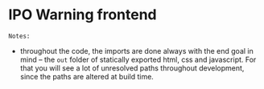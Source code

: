 # IPO Warning frontend

`Notes:`
- throughout the code, the imports are done always with the end goal in mind – the `out` 
folder of statically exported html, css and javascript. For that you will see a lot 
of unresolved paths throughout development, since the paths are altered at build time.

